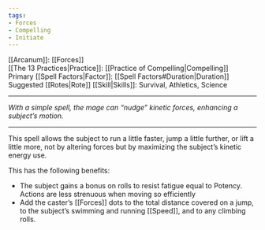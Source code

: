 ```yaml
---
tags:
- Forces
- Compelling
- Initiate
---
```


[[Arcanum]]: [[Forces]]\
[[The 13 Practices|Practice]]: [[Practice of Compelling|Compelling]]\
Primary [[Spell Factors|Factor]]: [[Spell Factors#Duration|Duration]]\
Suggested [[Rotes|Rote]] [[Skill|Skills]]: Survival, Athletics, Science

---

_With a simple spell, the mage can “nudge” kinetic forces, enhancing a subject’s motion._

---

This spell allows the subject to run a little faster, jump a little further, or lift a little more, not by altering forces but by maximizing the subject’s kinetic energy use.

This has the following benefits:
- The subject gains a bonus on rolls to resist fatigue equal to Potency. Actions are less strenuous when moving so efficiently
- Add the caster’s [[Forces]] dots to the total distance covered on a jump, to the subject’s swimming and running [[Speed]], and to any climbing rolls.